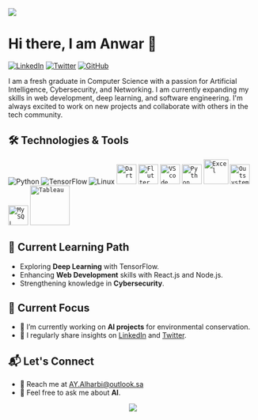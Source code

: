 <!-- Welcome  -->
<!-- Typing Animation -->
<img src="https://readme-typing-svg.herokuapp.com?color=#9DD7DA&vCenter=true&multiline=true&width=600&height=70&lines=Hi there, I am Anwar كAspiring+AI+Expert+%7C+Cybersecurity+Enthusiast;Always+Learning+%7C+Forever+Curious+%7C+Driven+By+Innovation" align="center" />

# Hi there, I am Anwar 👋

[![LinkedIn](https://img.shields.io/badge/LinkedIn-0077B5?style=for-the-badge&logo=linkedin&logoColor=white)](https://www.linkedin.com/in/aa-anwar-alharbi/)
[![Twitter](https://img.shields.io/badge/Twitter-1DA1F2?style=for-the-badge&logo=twitter&logoColor=white)](https://X.com/AYAlharbi)
[![GitHub](https://img.shields.io/badge/GitHub-100000?style=for-the-badge&logo=github&logoColor=white)](https://github.com/AY-Alharbi)

<!-- Professional Summary -->
I am a fresh graduate in Computer Science with a passion for Artificial Intelligence, Cybersecurity, and Networking. I am currently expanding my skills in web development, deep learning, and software engineering. I'm always excited to work on new projects and collaborate with others in the tech community.

## 🛠️ Technologies & Tools

![Python](https://img.shields.io/badge/python-3670A0?style=for-the-badge&logo=python&logoColor=ffdd54)
![TensorFlow](https://img.shields.io/badge/TensorFlow-FF6F00?style=for-the-badge&logo=tensorflow&logoColor=white)
![Linux](https://img.shields.io/badge/Linux-FCC624?style=for-the-badge&logo=linux&logoColor=black)
<code><img title="Dart" alt="Dart" width="40px" src="https://external-content.duckduckgo.com/iu/?u=https%3A%2F%2Fdart-code.gallerycdn.vsassets.io%2Fextensions%2Fdart-code%2Fdart-code%2F3.16.0%2F1604068722763%2FMicrosoft.VisualStudio.Services.Icons.Default&f=1&nofb=1" /></code>
<code><img title="Flutter" alt="Flutter" width="40px" src="https://external-content.duckduckgo.com/iu/?u=https%3A%2F%2Fcdn-images-1.medium.com%2Fmax%2F1200%2F1*5-aoK8IBmXve5whBQM90GA.png&f=1&nofb=1" /></code>
<code><img title="VScode" alt="VScode" width="40px" src="https://external-content.duckduckgo.com/iu/?u=https%3A%2F%2Fuser-images.githubusercontent.com%2F674621%2F71187801-14e60a80-2280-11ea-94c9-e56576f76baf.png&f=1&nofb=1" /></code>
<code><img title="Python" alt="Python" width="40px" src="https://external-content.duckduckgo.com/iu/?u=https%3A%2F%2Fs3.amazonaws.com%2Fmedia-p.slid.es%2Fuploads%2F1005350%2Fimages%2F6496607%2Fpython-logo.png&f=1&nofb=1&ipt=41a0c7920541e6f8f726e4a3abc85dd02f970a1b6373079df768ce74c4343d47&ipo=images" /></code>
<code><img title="Excel" alt="Excel" width="50px" src="https://logos-marques.com/wp-content/uploads/2020/09/Excel-logo.png" /></code>
<code><img title="Outsystems" alt="Outsystems" width="40px" src="https://jobs.ciklum.com/wp-content/uploads/2018/07/outsystems_logo.png" /></code>
<code><img title="MySQL" alt="MySQL" width="40px" src="https://sqlbackupandftp.com/blog/wp-content/uploads/2015/01/mysql-logo_2800x2800_pixels1.png" /></code>
<code><img title="Tableau" alt="Tableau" width="80px" src="https://d1.awsstatic.com/china/hp/partners/tableau-LOGO-new02.5c999da7245fd3cb2ad15cde4bf90d0432b626ef.png" /></code>
## 🌱 Current Learning Path

- Exploring **Deep Learning** with TensorFlow.
- Enhancing **Web Development** skills with React.js and Node.js.
- Strengthening knowledge in **Cybersecurity**.

## 🎯 Current Focus

- 🔭 I’m currently working on **AI projects** for environmental conservation.
- 📝 I regularly share insights on [LinkedIn](https://www.linkedin.com/in/aa-anwar-alharbi/) and [Twitter](https://X.com/AYAlharbi).

## 📬 Let's Connect

- 📧 Reach me at [AY.Alharbi@outlook.sa](mailto:AY.Alharbi@outlook.sa)
- 💬 Feel free to ask me about **AI**.

<!-- Footer Wave -->
<p align="center">
<img src="https://capsule-render.vercel.app/api?type=waving&color= #9DD7DA&height=110&section=footer"/>
</p>



